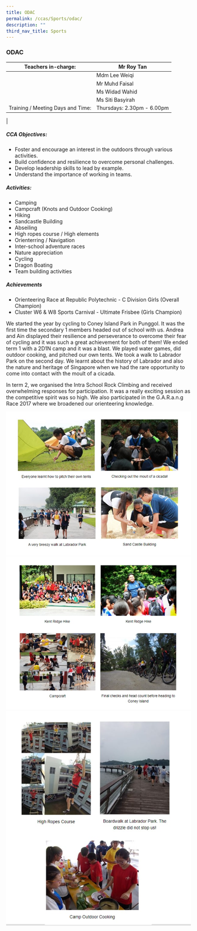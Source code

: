 ```yaml
---
title: ODAC
permalink: /ccas/Sports/odac/
description: ""
third_nav_title: Sports
---
```

### ODAC

| Teachers in-charge: | Mr Roy Tan |
|---|---|
|  | Mdm Lee Weiqi |
|  | Mr Muhd Faisal |
|  | Ms Widad Wahid |
|  | Ms Siti Basyirah |
| Training / Meeting Days and Time: | Thursdays: 2.30pm - 6.00pm |
|

##### CCA Objectives:

*   Foster and encourage an interest in the outdoors through various activities.
*   Build confidence and resilience to overcome personal challenges.
*   Develop leadership skills to lead by example.
*   Understand the importance of working in teams.

##### Activities:

*   Camping
*   Campcraft (Knots and Outdoor Cooking)
*   Hiking
*   Sandcastle Building
*   Abseiling
*   High ropes course / High elements
*   Orienterring / Navigation
*   Inter-school adventure races
*   Nature appreciation
*   Cycling
*   Dragon Boating
*   Team building activities

##### Achievements

*   Orienteering Race at Republic Polytechnic - C Division Girls (Overall Champion)
*   Cluster W6 & W8 Sports Carnival - Ultimate Frisbee (Girls Champion)

We started the year by cycling to Coney Island Park in Punggol. It was the first time the secondary 1 members headed out of school with us. Andrea and Ain displayed their resilience and perseverance to overcome their fear of cycling and it was such a great achievement for both of them! We ended term 1 with a 2D1N camp and it was a blast. We played water games, did outdoor cooking, and pitched our own tents. We took a walk to Labrador Park on the second day. We learnt about the history of Labrador and also the nature and heritage of Singapore when we had the rare opportunity to come into contact with the moult of a cicada.

In term 2, we organised the Intra School Rock Climbing and received overwhelming responses for participation. It was a really exciting session as the competitive spirit was so high. We also participated in the G.A.R.a.n.g Race 2017 where we broadened our orienteering knowledge.

![](/images/odac%201.jpg)
![](/images/odac%202.jpg)
![](/images/odac%203.jpg)
